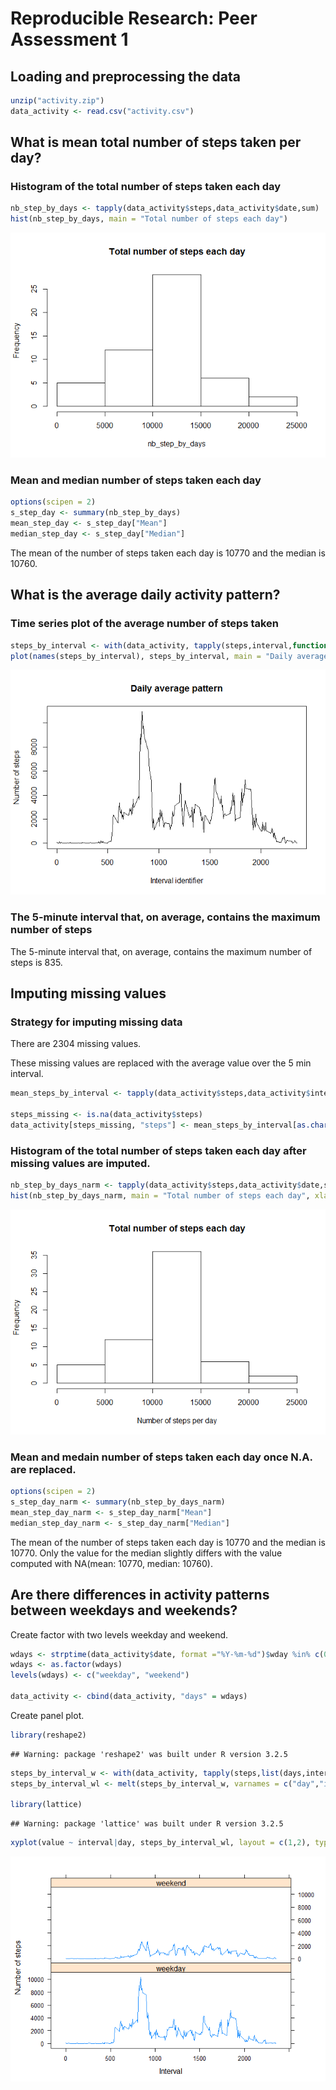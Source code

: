 # Reproducible Research: Peer Assessment 1


## Loading and preprocessing the data



```r
unzip("activity.zip")
data_activity <- read.csv("activity.csv")
```


## What is mean total number of steps taken per day?

### Histogram of the total number of steps taken each day


```r
nb_step_by_days <- tapply(data_activity$steps,data_activity$date,sum)
hist(nb_step_by_days, main = "Total number of steps each day")
```

![](PA1_template_files/figure-html/plot_hist_steps_day-1.png)<!-- -->

### Mean and median number of steps taken each day



```r
options(scipen = 2)
s_step_day <- summary(nb_step_by_days)
mean_step_day <- s_step_day["Mean"]
median_step_day <- s_step_day["Median"]
```
The mean of the number of steps taken each day is 10770 and the median is 10760.


## What is the average daily activity pattern?

### Time series plot of the average number of steps taken




```r
steps_by_interval <- with(data_activity, tapply(steps,interval,function(x) sum(x,na.rm = TRUE)))
plot(names(steps_by_interval), steps_by_interval, main = "Daily average pattern", type ="l", ylab = "Number of steps", xlab = "Interval identifier")
```

![](PA1_template_files/figure-html/plot_daily_pattern-1.png)<!-- -->

### The 5-minute interval that, on average, contains the maximum number of steps

The 5-minute interval that, on average, contains the maximum number of steps is 835.

## Imputing missing values

### Strategy for imputing missing data

There are 2304 missing values.

These missing values are replaced with the average value over the 5 min interval.


```r
mean_steps_by_interval <- tapply(data_activity$steps,data_activity$interval,function(x) mean(x,na.rm = TRUE))

steps_missing <- is.na(data_activity$steps)
data_activity[steps_missing, "steps"] <- mean_steps_by_interval[as.character(data_activity[steps_missing, "interval"])]
```

### Histogram of the total number of steps taken each day after missing values are imputed.



```r
nb_step_by_days_narm <- tapply(data_activity$steps,data_activity$date,sum)
hist(nb_step_by_days_narm, main = "Total number of steps each day", xlab = "Number of steps per day")
```

![](PA1_template_files/figure-html/hist_steps_day_naremoved-1.png)<!-- -->

### Mean and medain number of steps taken each day once N.A. are replaced.


```r
options(scipen = 2)
s_step_day_narm <- summary(nb_step_by_days_narm)
mean_step_day_narm <- s_step_day_narm["Mean"]
median_step_day_narm <- s_step_day_narm["Median"]
```
The mean of the number of steps taken each day is 10770 and the median is 10770. Only the value for the median slightly differs with the value computed with NA(mean: 10770, median: 10760).


## Are there differences in activity patterns between weekdays and weekends?


Create factor with two levels weekday and weekend.


```r
wdays <- strptime(data_activity$date, format ="%Y-%m-%d")$wday %in% c(0,6)
wdays <- as.factor(wdays)
levels(wdays) <- c("weekday", "weekend")

data_activity <- cbind(data_activity, "days" = wdays)
```

Create panel plot.


```r
library(reshape2)
```

```
## Warning: package 'reshape2' was built under R version 3.2.5
```

```r
steps_by_interval_w <- with(data_activity, tapply(steps,list(days,interval),sum))
steps_by_interval_wl <- melt(steps_by_interval_w, varnames = c("day","interval"))

library(lattice)
```

```
## Warning: package 'lattice' was built under R version 3.2.5
```

```r
xyplot(value ~ interval|day, steps_by_interval_wl, layout = c(1,2), type = "l", xlab = "Interval", ylab = "Number of steps")
```

![](PA1_template_files/figure-html/create_panel_plot-1.png)<!-- -->
